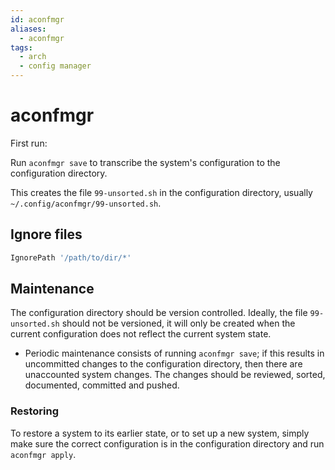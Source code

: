 ```yaml
---
id: aconfmgr
aliases:
  - aconfmgr
tags:
  - arch
  - config manager
---
```


# aconfmgr

First run:

Run `aconfmgr save` to transcribe the system's configuration to the
configuration directory.

This creates the file `99-unsorted.sh` in the configuration directory, usually
`~/.config/aconfmgr/99-unsorted.sh`.

## Ignore files

```bash
IgnorePath '/path/to/dir/*'
```

## Maintenance

The configuration directory should be version controlled. Ideally, the file
`99-unsorted.sh` should not be versioned, it will only be created when the
current configuration does not reflect the current system state.

- Periodic maintenance consists of running `aconfmgr save`; if this results in
  uncommitted changes to the configuration directory, then there are unaccounted
  system changes. The changes should be reviewed, sorted, documented, committed
  and pushed.

### Restoring

To restore a system to its earlier state, or to set up a new system, simply make
sure the correct configuration is in the configuration directory and run
`aconfmgr apply`.
